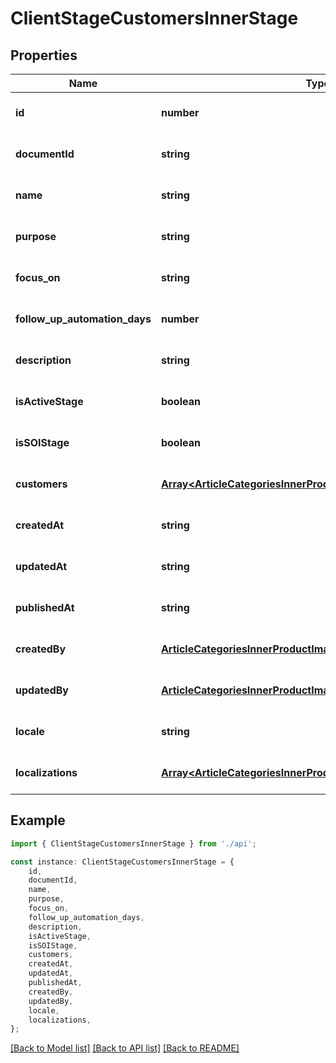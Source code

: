 # ClientStageCustomersInnerStage


## Properties

Name | Type | Description | Notes
------------ | ------------- | ------------- | -------------
**id** | **number** |  | [optional] [default to undefined]
**documentId** | **string** |  | [optional] [default to undefined]
**name** | **string** |  | [optional] [default to undefined]
**purpose** | **string** |  | [optional] [default to undefined]
**focus_on** | **string** |  | [optional] [default to undefined]
**follow_up_automation_days** | **number** |  | [optional] [default to undefined]
**description** | **string** |  | [optional] [default to undefined]
**isActiveStage** | **boolean** |  | [optional] [default to undefined]
**isSOIStage** | **boolean** |  | [optional] [default to undefined]
**customers** | [**Array&lt;ArticleCategoriesInnerProductImagesInnerRelatedInner&gt;**](ArticleCategoriesInnerProductImagesInnerRelatedInner.md) |  | [optional] [default to undefined]
**createdAt** | **string** |  | [optional] [default to undefined]
**updatedAt** | **string** |  | [optional] [default to undefined]
**publishedAt** | **string** |  | [optional] [default to undefined]
**createdBy** | [**ArticleCategoriesInnerProductImagesInnerRelatedInner**](ArticleCategoriesInnerProductImagesInnerRelatedInner.md) |  | [optional] [default to undefined]
**updatedBy** | [**ArticleCategoriesInnerProductImagesInnerRelatedInner**](ArticleCategoriesInnerProductImagesInnerRelatedInner.md) |  | [optional] [default to undefined]
**locale** | **string** |  | [optional] [default to undefined]
**localizations** | [**Array&lt;ArticleCategoriesInnerProductImagesInnerRelatedInner&gt;**](ArticleCategoriesInnerProductImagesInnerRelatedInner.md) |  | [optional] [default to undefined]

## Example

```typescript
import { ClientStageCustomersInnerStage } from './api';

const instance: ClientStageCustomersInnerStage = {
    id,
    documentId,
    name,
    purpose,
    focus_on,
    follow_up_automation_days,
    description,
    isActiveStage,
    isSOIStage,
    customers,
    createdAt,
    updatedAt,
    publishedAt,
    createdBy,
    updatedBy,
    locale,
    localizations,
};
```

[[Back to Model list]](../README.md#documentation-for-models) [[Back to API list]](../README.md#documentation-for-api-endpoints) [[Back to README]](../README.md)
